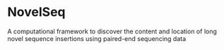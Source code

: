 # NovelSeq

A computational framework to discover the content and location of long novel sequence insertions using paired-end sequencing data
